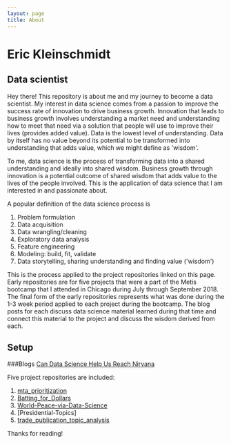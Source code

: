 ```yaml
---
layout: page
title: About
---
```

# Eric Kleinschmidt
## Data scientist

<p class="message">
  Hey there! This repository is about me and my journey to become a data scientist.  My interest in data science comes from a passion to improve the success rate of innovation to drive business growth.  Innovation that leads to business growth involves understanding a market need and understanding how to meet that need via a solution that people will use to improve their lives (provides added value). Data is the lowest level of understanding.  Data by itself has no value beyond its potential to be transformed into understanding that adds value, which we might define as 'wisdom'.  

  To me, data science is the process of transforming data into a shared understanding and ideally into shared wisdom.  Business growth through innovation is a potential outcome of shared wisdom that adds value to the lives of the people involved.  This is the application of data science that I am interested in and passionate about.
</p>

A popular definition of the data science process is
1. Problem formulation
2. Data acquisition
3. Data wrangling/cleaning
4. Exploratory data analysis
5. Feature engineering
6. Modeling: build, fit, validate
7. Data storytelling, sharing understanding and finding value ('wisdom')

This is the process applied to the project repositories linked on this page.  Early repositories are for five projects that were a part of the Metis bootcamp that I attended in Chicago during July through September 2018.  The final form of the early repositories represents what was done during the 1-3 week period applied to each project during the bootcamp.  The blog posts for each discuss data science material learned during that time and connect this material to the project and discuss the wisdom derived from each.

## Setup

###Blogs
[Can Data Science Help Us Reach Nirvana]()

Five project repositories are included:
1. [mta_prioritization](https://github.com/ericwk/mta_prioritization)
2. [Batting_for_Dollars](https://github.com/ericwk/Batting_for_Dollars)
3. [World-Peace-via-Data-Science](https://github.com/ericwk/World-Peace-via-Data-Science)
4. [Presidential-Topics]
5. [trade_publication_topic_analysis](https://github.com/ericwk/trade_publication_topic_analysis)

Thanks for reading!
